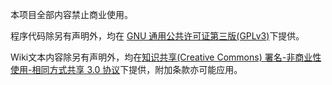 ﻿本项目全部内容禁止商业使用。

程序代码除另有声明外，均在 [GNU 通用公共许可证第三版(GPLv3)](../blob/master/LICENSE)下提供。

Wiki文本内容除另有声明外，均在[知识共享(Creative Commons) 署名-非商业性使用-相同方式共享 3.0 协议](https://zh.moegirl.org/%E8%90%8C%E5%A8%98%E7%99%BE%E7%A7%91:%E7%89%88%E6%9D%83%E4%BF%A1%E6%81%AF)下提供，附加条款亦可能应用。